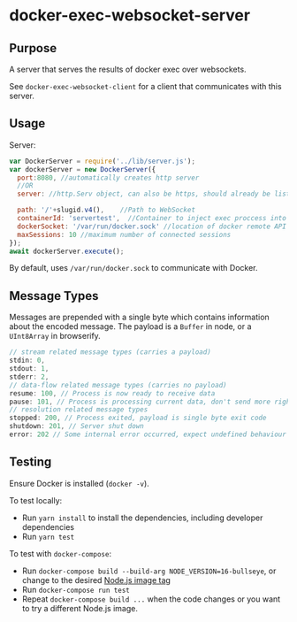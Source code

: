 # docker-exec-websocket-server

## Purpose
A server that serves the results of docker exec over websockets.

See `docker-exec-websocket-client` for a client that communicates with this server.

## Usage
Server:

```js
var DockerServer = require('../lib/server.js');
var dockerServer = new DockerServer({
  port:8080, //automatically creates http server
  //OR
  server: //http.Serv object, can also be https, should already be listening

  path: '/'+slugid.v4(),    //Path to WebSocket
  containerId: 'servertest',  //Container to inject exec proccess into
  dockerSocket: '/var/run/docker.sock' //location of docker remote API socket
  maxSessions: 10 //maximum number of connected sessions
});
await dockerServer.execute();
```
By default, uses `/var/run/docker.sock` to communicate with Docker.

## Message Types
Messages are prepended with a single byte which contains information about the encoded message. The payload is a `Buffer` in node, or a `UInt8Array` in browserify.

```js
// stream related message types (carries a payload)
stdin: 0,
stdout: 1,
stderr: 2,
// data-flow related message types (carries no payload)
resume: 100, // Process is now ready to receive data
pause: 101, // Process is processing current data, don't send more right now
// resolution related message types
stopped: 200, // Process exited, payload is single byte exit code
shutdown: 201, // Server shut down
error: 202 // Some internal error occurred, expect undefined behaviour
```

## Testing
Ensure Docker is installed (``docker -v``).

To test locally:

* Run ``yarn install`` to install the dependencies, including developer dependencies
* Run ``yarn test``

To test with ``docker-compose``:

* Run ``docker-compose build --build-arg NODE_VERSION=16-bullseye``, or change to the desired
  [Node.js image tag](https://hub.docker.com/_/node/)
* Run ``docker-compose run test``
* Repeat ``docker-compose build ...`` when the code changes or you want to try a different Node.js image.
